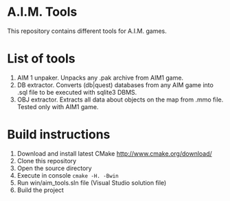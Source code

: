 # A.I.M. Tools
This repository contains different tools for A.I.M. games.

# List of tools
1. AIM 1 unpaker. Unpacks any .pak archive from AIM1 game.
2. DB extractor. Converts (db|quest) databases from any AIM game into .sql file to be executed with sqlite3 DBMS.
3. OBJ extractor. Extracts all data about objects on the map from .mmo file. Tested only with AIM1 game.

# Build instructions
1. Download and install latest CMake http://www.cmake.org/download/
2. Clone this repository
3. Open the source directory
4. Execute in console `cmake -H. -Bwin`
5. Run win/aim_tools.sln file (Visual Studio solution file)
6. Build the project
